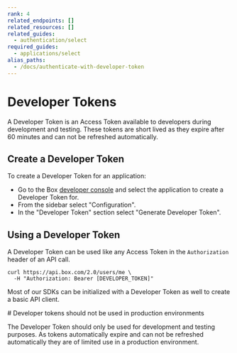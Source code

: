```yaml
---
rank: 4
related_endpoints: []
related_resources: []
related_guides: 
  - authentication/select
required_guides:
  - applications/select
alias_paths: 
  - /docs/authenticate-with-developer-token
---
```


# Developer Tokens

A Developer Token is an Access Token available to developers during development
and testing. These tokens are short lived as they expire after 60 minutes and
can not be refreshed automatically.

## Create a Developer Token

To create a Developer Token for an application:

- Go to the Box [developer console][devconsole] and select the application to
  create a Developer Token for.
- From the sidebar select "Configuration".
- In the "Developer Token" section select "Generate Developer Token".

## Using a Developer Token

A Developer Token can be used like any Access Token in the `Authorization`
header of an API call.

```curl
curl https://api.box.com/2.0/users/me \
  -H "Authorization: Bearer [DEVELOPER_TOKEN]"
```

Most of our SDKs can be initialized with a Developer Token as well to create a
basic API client.

<Samples id='x_auth' variant='init_with_dev_token' />

<Message type='danger'>
  # Developer tokens should not be used in production environments

  The Developer Token should only be used for development and testing purposes. As
  tokens automatically expire and can not be refreshed automatically they are of
  limited use in a production environment.
</Message>

[devconsole]: https://app.box.com/developers/console
